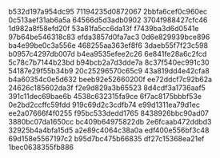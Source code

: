 b532d197a954dc95
71194235d0872067
2bbfa6cef0c960ec
0c513aef31ab6a5a
64566d5d3adb0902
3704f988427cfc46
1d982a8f58efd20f
53a81fa5cc6da13f
f7439ba3d6d0541e
97b64be546318c83
efda3857d0fa7ac3
0d6e829939bce896
ba4e99be0c3a556e
468255aa363ef8f6
3daeb55f7f23c598
b0957c4297db007d
b4ea9535efee2c26
6e841fe28a6c2fcd
5c78c7b7144b23bd
b94bcb2a7d3dde7a
8c37f540ec991c30
54187e29f55b34b9
20c25296570c65c9
43a819dd4e42cfa8
b4a60354c0e5d632
beeb92e52660200f
ee72ddcf7c92b62a
24626c185602da3f
f2e9d829a3b65523
8d4cdf3a1736aaf5
391c11dec69bae6b
4538c632315fa9ce
6f7ac8175bbbf53e
0e2bd2ccffc59fdd
919c69d2c3cdfb74
e99d1311ea79d1ec
ee2a07666f4f0255
f95bc533dedd1765
8438926bbc90ad07
3880bc07da1650cc
bc409b64975822db
2e6fcaab472ddbd3
32925b4a4bfa15d5
a2e89c4064c38a0a
edf400e556bf3c48
69d158e5567197c2
b95d7bc475b66835
df27c15368ea21ef
1bec0638355fb886
